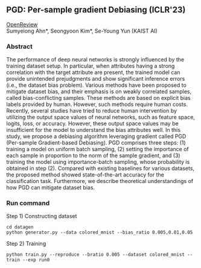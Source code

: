 ## PGD: Per-sample gradient Debiasing (ICLR'23)

[OpenReview](https://openreview.net/forum?id=7mgUec-7GMv)  
Sumyeiong Ahn*, Seongyoon Kim*, Se-Young Yun  (KAIST AI)



### Abstract
The performance of deep neural networks is strongly influenced by the training dataset setup. In particular, when attributes having a strong correlation with the target attribute are present, the trained model can provide unintended prejudgments and show significant inference errors (i.e., the dataset bias problem). Various methods have been proposed to mitigate dataset bias, and their emphasis is on weakly correlated samples, called bias-conflicting samples. These methods are based on explicit bias labels provided by human. However, such methods require human costs. Recently, several studies have tried to reduce human intervention by utilizing the output space values of neural networks, such as feature space, logits, loss, or accuracy. However, these output space values may be insufficient for the model to understand the bias attributes well. In this study, we propose a debiasing algorithm leveraging gradient called PGD (Per-sample Gradient-based Debiasing). PGD comprises three steps: (1) training a model on uniform batch sampling, (2) setting the importance of each sample in proportion to the norm of the sample gradient, and (3) training the model using importance-batch sampling, whose probability is obtained in step (2). Compared with existing baselines for various datasets, the proposed method showed state-of-the-art accuracy for the classification task. Furthermore, we describe theoretical understandings of how PGD can mitigate dataset bias. 


### Run command 

Step 1) Constructing dataset
~~~
cd datagen
python generator.py --data colored_mnist --bias_ratio 0.005,0.01,0.05
~~~

Step 2) Training
~~~
python train.py --reproduce --bratio 0.005 --dataset colored_mnist --train --exp run0 
~~~

